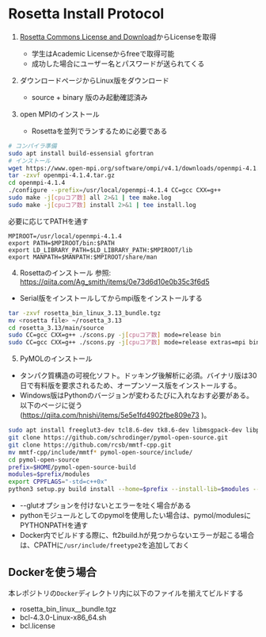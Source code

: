 # Rosetta Install Protocol

1. [Rosetta Commons License and Download](https://www.rosettacommons.org/software/license-and-download)からLicenseを取得
    - 学生はAcademic Licenseからfreeで取得可能
    - 成功した場合にユーザー名とパスワードが送られてくる

2. ダウンロードページからLinux版をダウンロード
    - source + binary 版のみ起動確認済み

3. open MPIのインストール
    - Rosettaを並列でランするために必要である

```bash
# コンパイラ準備
sudo apt install build-essensial gfortran
# インストール
wget https://www.open-mpi.org/software/ompi/v4.1/downloads/openmpi-4.1.4.tar.gz --no-check-certificate
tar -zxvf openmpi-4.1.4.tar.gz
cd openmpi-4.1.4
./configure --prefix=/usr/local/openmpi-4.1.4 CC=gcc CXX=g++
sudo make -j[cpuコア数] all 2>&1 | tee make.log
sudo make -j[cpuコア数] install 2>&1 | tee install.log
```

必要に応じてPATHを通す

```bash:bashrc
MPIROOT=/usr/local/openmpi-4.1.4
export PATH=$MPIROOT/bin:$PATH
export LD_LIBRARY_PATH=$LD_LIBRARY_PATH:$MPIROOT/lib
export MANPATH=$MANPATH:$MPIROOT/share/man
```

4. Rosettaのインストール
参照: https://qiita.com/Ag_smith/items/0e73d6d10e0b35c3f6d5
- Serial版をインストールしてからmpi版をインストールする

```bash
tar -zxvf rosetta_bin_linux_3.13_bundle.tgz
mv <rosetta file> ~/rosetta_3.13
cd rosetta_3.13/main/source
sudo CC=gcc CXX=g++ ./scons.py -j[cpuコア数] mode=release bin
sudo CC=gcc CXX=g++ ./scons.py -j[cpuコア数] mode=release extras=mpi bin
```

5. PyMOLのインストール
- タンパク質構造の可視化ソフト。ドッキング後解析に必須。バイナリ版は30日で有料版を要求されるため、オープンソース版をインストールする。
- Windows版はPythonのバージョンが変わるたびに入れなおす必要がある。以下のページに従う(https://qiita.com/hnishi/items/5e5e1fd4902fbe809e73 )。

```bash
sudo apt install freeglut3-dev tcl8.6-dev tk8.6-dev libmsgpack-dev libpng-dev libfreetype6-dev libglm-dev libglew-dev python3-pyqt5.qtopengl python3-pip libxml2-dev libnetcdf-dev
git clone https://github.com/schrodinger/pymol-open-source.git 
git clone https://github.com/rcsb/mmtf-cpp.git 
mv mmtf-cpp/include/mmtf* pymol-open-source/include/
cd pymol-open-source
prefix=$HOME/pymol-open-source-build
modules=$prefix/modules
export CPPFLAGS="-std=c++0x"
python3 setup.py build install --home=$prefix --install-lib=$modules --install-scripts=$prefix
```

- --glutオプションを付けないとエラーを吐く場合がある
- pythonモジュールとしてのpymolを使用したい場合は、pymol/modulesにPYTHONPATHを通す
- Docker内でビルドする際に、ft2build.hが見つからないエラーが起こる場合は、CPATHに`/usr/include/freetype2`を追加しておく

## Dockerを使う場合
本レポジトリの`Docker`ディレクトリ内に以下のファイルを揃えてビルドする
- rosetta_bin_linux_<version>_bundle.tgz
- bcl-4.3.0-Linux-x86_64.sh
- bcl.license
